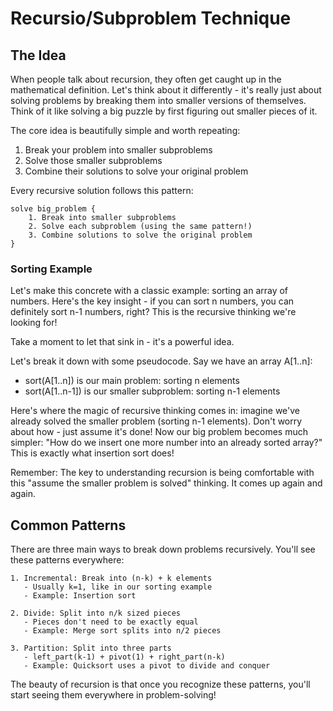 # Recursio/Subproblem Technique

## The Idea
When people talk about recursion, they often get caught up in the mathematical definition. Let's think about it differently - it's really just about solving problems by breaking them into smaller versions of themselves. Think of it like solving a big puzzle by first figuring out smaller pieces of it.

The core idea is beautifully simple and worth repeating:
1. Break your problem into smaller subproblems
2. Solve those smaller subproblems
3. Combine their solutions to solve your original problem

Every recursive solution follows this pattern:
```
solve big_problem {
    1. Break into smaller subproblems
    2. Solve each subproblem (using the same pattern!)
    3. Combine solutions to solve the original problem
}
```

### Sorting Example
Let's make this concrete with a classic example: sorting an array of numbers. Here's the key insight - if you can sort n numbers, you can definitely sort n-1 numbers, right? This is the recursive thinking we're looking for!

Take a moment to let that sink in - it's a powerful idea.

Let's break it down with some pseudocode. Say we have an array A[1..n]:
- sort(A[1..n]) is our main problem: sorting n elements
- sort(A[1..n-1]) is our smaller subproblem: sorting n-1 elements

Here's where the magic of recursive thinking comes in: imagine we've already solved the smaller problem (sorting n-1 elements). Don't worry about how - just assume it's done! Now our big problem becomes much simpler: "How do we insert one more number into an already sorted array?" This is exactly what insertion sort does!

Remember: The key to understanding recursion is being comfortable with this "assume the smaller problem is solved" thinking. It comes up again and again.

## Common Patterns
There are three main ways to break down problems recursively. You'll see these patterns everywhere:

```
1. Incremental: Break into (n-k) + k elements
   - Usually k=1, like in our sorting example
   - Example: Insertion sort

2. Divide: Split into n/k sized pieces
   - Pieces don't need to be exactly equal
   - Example: Merge sort splits into n/2 pieces

3. Partition: Split into three parts
   - left_part(k-1) + pivot(1) + right_part(n-k)
   - Example: Quicksort uses a pivot to divide and conquer
```

The beauty of recursion is that once you recognize these patterns, you'll start seeing them everywhere in problem-solving!